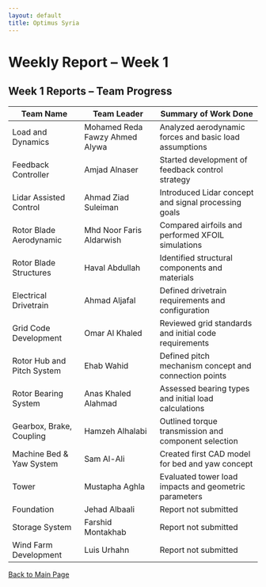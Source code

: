 ```yaml
---
layout: default
title: Optimus Syria
---
```



# Weekly Report – Week 1

## Week 1 Reports – Team Progress

| Team Name                    | Team Leader                        | Summary of Work Done |
|-----------------------------|-------------------------------------|------------------------|
| Load and Dynamics           | Mohamed Reda Fawzy Ahmed Alywa     | Analyzed aerodynamic forces and basic load assumptions |
| Feedback Controller         | Amjad Alnaser                      | Started development of feedback control strategy |
| Lidar Assisted Control      | Ahmad Ziad Suleiman                | Introduced Lidar concept and signal processing goals |
| Rotor Blade Aerodynamic     | Mhd Noor Faris Aldarwish           | Compared airfoils and performed XFOIL simulations |
| Rotor Blade Structures      | Haval Abdullah                     | Identified structural components and materials |
| Electrical Drivetrain       | Ahmad Aljafal                      | Defined drivetrain requirements and configuration |
| Grid Code Development       | Omar Al Khaled                     | Reviewed grid standards and initial code requirements |
| Rotor Hub and Pitch System  | Ehab Wahid                         | Defined pitch mechanism concept and connection points |
| Rotor Bearing System        | Anas Khaled Alahmad                | Assessed bearing types and initial load calculations |
| Gearbox, Brake, Coupling    | Hamzeh Alhalabi                    | Outlined torque transmission and component selection |
| Machine Bed & Yaw System    | Sam Al-Ali                         | Created first CAD model for bed and yaw concept |
| Tower                       | Mustapha Aghla                     | Evaluated tower load impacts and geometric parameters |
| Foundation                  | Jehad Albaali                      | Report not submitted |
| Storage System              | Farshid Montakhab                  | Report not submitted |
| Wind Farm Development       | Luis Urhahn                        | Report not submitted |


[Back to Main Page](index.md)
